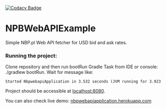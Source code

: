 [![Codacy Badge](https://api.codacy.com/project/badge/Grade/8619813656c540d6806d1c29765f53eb)](https://www.codacy.com/manual/Inquis1t0r/NPBWebAPIExample?utm_source=github.com&amp;utm_medium=referral&amp;utm_content=Inquis1t0r/NPBWebAPIExample&amp;utm_campaign=Badge_Grade)
# NPBWebAPIExample
Simple NBP.pl Web API fetcher for USD bid and ask rates. 

### Running the project:

Clone repository and then run bootRun Gradle Task from IDE or console: ./gradlew bootRun. Wait for message like:

```
Started NbpwebapiApplication in 3.532 seconds (JVM running for 3.923
```
Project should be accessible at [localhost:8080](http://localhost:8080/).

You can also check live demo: [nbpwebapiapplication.herokuapp.com](https://nbpwebapiapplication.herokuapp.com/)

